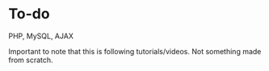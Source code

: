 # To-do
PHP, MySQL, AJAX

Important to note that this is following tutorials/videos. Not something made from scratch.
